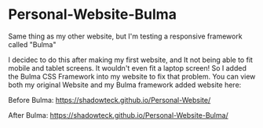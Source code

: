 # Personal-Website-Bulma
Same thing as my other website, but I'm testing a responsive framework called "Bulma"

I decidec to do this after making my first website, and It not being able to fit mobile and tablet screens. It wouldn't even fit a laptop screen! So I added the Bulma CSS Framework into my website to fix that problem. You can view both my original Website and my Bulma framework added website here:

Before Bulma: https://shadowteck.github.io/Personal-Website/

After Bulma: https://shadowteck.github.io/Personal-Website-Bulma/
